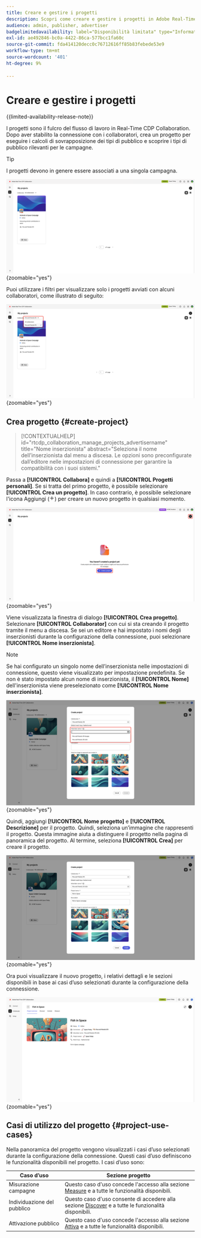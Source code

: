 ```yaml
---
title: Creare e gestire i progetti
description: Scopri come creare e gestire i progetti in Adobe Real-Time CDP Collaboration
audience: admin, publisher, advertiser
badgelimitedavailability: label="Disponibilità limitata" type="Informative" url="https://helpx.adobe.com/legal/product-descriptions/real-time-customer-data-platform-collaboration.html newtab=true"
exl-id: ae492846-bc0a-4422-86ca-577bcc1fa60c
source-git-commit: fda414120decc0c76712616ff85b83febede53e9
workflow-type: tm+mt
source-wordcount: '401'
ht-degree: 9%

---
```


# Creare e gestire i progetti

{{limited-availability-release-note}}

I progetti sono il fulcro del flusso di lavoro in Real-Time CDP Collaboration. Dopo aver stabilito la connessione con i collaboratori, crea un progetto per eseguire i calcoli di sovrapposizione dei tipi di pubblico e scoprire i tipi di pubblico rilevanti per le campagne.

>[!TIP]
>
>I progetti devono in genere essere associati a una singola campagna.

![Il dashboard Collaborazione visualizza tutti i progetti correnti.](/help/assets/collaborate/manage-view-projects/projects-overview-page.png){zoomable="yes"}

Puoi utilizzare i filtri per visualizzare solo i progetti avviati con alcuni collaboratori, come illustrato di seguito:

![Visualizzazione filtrata dei progetti con un unico collaboratore.](/help/assets/collaborate/manage-view-projects/filtered-project-view.png){zoomable="yes"}

## Crea progetto {#create-project}

>[!CONTEXTUALHELP]
>id="rtcdp_collaboration_manage_projects_advertisername"
>title="Nome inserzionista"
>abstract="Seleziona il nome dell’inserzionista dal menu a discesa. Le opzioni sono preconfigurate dall’editore nelle impostazioni di connessione per garantire la compatibilità con i suoi sistemi."

Passa a **[!UICONTROL Collabora]** e quindi a **[!UICONTROL Progetti personali]**. Se si tratta del primo progetto, è possibile selezionare **[!UICONTROL Crea un progetto]**. In caso contrario, è possibile selezionare l&#39;icona Aggiungi (![Icona Aggiungi.](/help/assets/icons/plus.png)) per creare un nuovo progetto in qualsiasi momento.

![Selezionare il simbolo più o creare un progetto per impostare un nuovo progetto.](/help/assets/collaborate/manage-view-projects/create-project.png){zoomable="yes"}

Viene visualizzata la finestra di dialogo **[!UICONTROL Crea progetto]**. Selezionare **[!UICONTROL Collaborator]** con cui si sta creando il progetto tramite il menu a discesa. Se sei un editore e hai impostato i nomi degli inserzionisti durante la configurazione della connessione, puoi selezionare **[!UICONTROL Nome inserzionista]**.

>[!NOTE]
>
> Se hai configurato un singolo nome dell’inserzionista nelle impostazioni di connessione, questo viene visualizzato per impostazione predefinita. Se non è stato impostato alcun nome di inserzionista, il **[!UICONTROL Nome]** dell&#39;inserzionista viene preselezionato come **[!UICONTROL Nome inserzionista]**.

![Finestra di dialogo Crea progetto con il collaboratore selezionato e il nome dell&#39;inserzionista evidenziato.](/help/assets/collaborate/manage-view-projects/create-project-advertiser-names.png){zoomable="yes"}

Quindi, aggiungi **[!UICONTROL Nome progetto]** e **[!UICONTROL Descrizione]** per il progetto. Quindi, seleziona un’immagine che rappresenti il progetto. Questa immagine aiuta a distinguere il progetto nella pagina di panoramica del progetto. Al termine, seleziona **[!UICONTROL Crea]** per creare il progetto.

![Opzioni necessarie per impostare un nuovo progetto](/help/assets/collaborate/manage-view-projects/create-project-required-info.png){zoomable="yes"}

Ora puoi visualizzare il nuovo progetto, i relativi dettagli e le sezioni disponibili in base ai casi d’uso selezionati durante la configurazione della connessione.

![Area di lavoro panoramica progetto.](/help/assets/collaborate/manage-view-projects/project-overview.png){zoomable="yes"}

## Casi di utilizzo del progetto {#project-use-cases}

Nella panoramica del progetto vengono visualizzati i casi d’uso selezionati durante la configurazione della connessione. Questi casi d’uso definiscono le funzionalità disponibili nel progetto. I casi d’uso sono:

| Caso d’uso | Sezione progetto |
| --- | --- |
| Misurazione campagne | Questo caso d&#39;uso concede l&#39;accesso alla sezione [Measure](/help/guide/collaborate/measure.md) e a tutte le funzionalità disponibili. |
| Individuazione del pubblico | Questo caso d&#39;uso consente di accedere alla sezione [Discover](/help/guide/collaborate/discover.md) e a tutte le funzionalità disponibili. |
| Attivazione pubblico | Questo caso d&#39;uso concede l&#39;accesso alla sezione [Attiva](/help/guide/collaborate/activate.md) e a tutte le funzionalità disponibili. |
